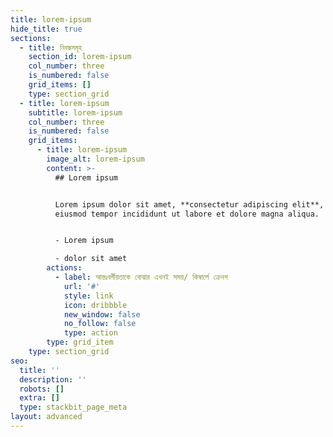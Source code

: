 ```yaml
---
title: lorem-ipsum
hide_title: true
sections:
  - title: নিবন্ধসমূহ
    section_id: lorem-ipsum
    col_number: three
    is_numbered: false
    grid_items: []
    type: section_grid
  - title: lorem-ipsum
    subtitle: lorem-ipsum
    col_number: three
    is_numbered: false
    grid_items:
      - title: lorem-ipsum
        image_alt: lorem-ipsum
        content: >-
          ## Lorem ipsum


          Lorem ipsum dolor sit amet, **consectetur adipiscing elit**, sed do
          eiusmod tempor incididunt ut labore et dolore magna aliqua.


          - Lorem ipsum

          - dolor sit amet
        actions:
          - label: আন্তঃবর্গীয়তাকে বোঝার এখনই সময়/ কিম্বার্লে ক্রেনশ
            url: '#'
            style: link
            icon: dribbble
            new_window: false
            no_follow: false
            type: action
        type: grid_item
    type: section_grid
seo:
  title: ''
  description: ''
  robots: []
  extra: []
  type: stackbit_page_meta
layout: advanced
---
```

